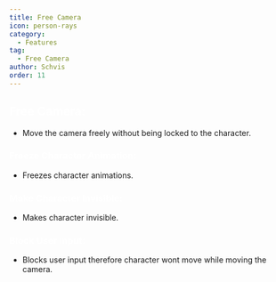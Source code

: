 ```yaml
---
title: Free Camera
icon: person-rays
category:
  - Features
tag:
  - Free Camera
author: Schvis
order: 11
---
```


## <span style='color:white;'>Free Camera:</span>
- Move the camera freely without being locked to the character.
### <span style='color:white;'>Freeze Character Animation:</span>
- Freezes character animations.
### <span style='color:white;'>Make Character Invisible:</span>
- Makes character invisible.
### <span style='color:white;'>Block User Input:</span>
- Blocks user input therefore character wont move while moving the camera.